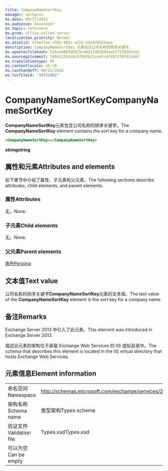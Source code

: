 ```yaml
---
title: CompanyNameSortKey
manager: sethgros
ms.date: 09/17/2015
ms.audience: Developer
ms.topic: reference
ms.prod: office-online-server
localization_priority: Normal
ms.assetid: ef4e7fae-205b-461c-a222-b4287bb24aea
description: CompanyNameSortKey 元素包含公司名称的排序关键字。
ms.openlocfilehash: b26ce8087e6675c4dd15d81b93aab7f2392b33a2
ms.sourcegitcommit: 34041125dc8c5f993b21cebfc4f8b72f0fd2cb6f
ms.translationtype: MT
ms.contentlocale: zh-CN
ms.lasthandoff: 06/25/2018
ms.locfileid: "19753462"
---
```

# <a name="companynamesortkey"></a><span data-ttu-id="0d76a-103">CompanyNameSortKey</span><span class="sxs-lookup"><span data-stu-id="0d76a-103">CompanyNameSortKey</span></span>

<span data-ttu-id="0d76a-104">**CompanyNameSortKey**元素包含公司名称的排序关键字。</span><span class="sxs-lookup"><span data-stu-id="0d76a-104">The **CompanyNameSortKey** element contains the sort key for a company name.</span></span> 
  
```XML
<CompanyNameSortKey></CompanyNameSortKey>
```

 <span data-ttu-id="0d76a-105">**string**</span><span class="sxs-lookup"><span data-stu-id="0d76a-105">**string**</span></span>
## <a name="attributes-and-elements"></a><span data-ttu-id="0d76a-106">属性和元素</span><span class="sxs-lookup"><span data-stu-id="0d76a-106">Attributes and elements</span></span>

<span data-ttu-id="0d76a-107">如下章节中介绍了属性、子元素和父元素。</span><span class="sxs-lookup"><span data-stu-id="0d76a-107">The following sections describe attributes, child elements, and parent elements.</span></span>
  
### <a name="attributes"></a><span data-ttu-id="0d76a-108">属性</span><span class="sxs-lookup"><span data-stu-id="0d76a-108">Attributes</span></span>

<span data-ttu-id="0d76a-109">无。</span><span class="sxs-lookup"><span data-stu-id="0d76a-109">None.</span></span>
  
### <a name="child-elements"></a><span data-ttu-id="0d76a-110">子元素</span><span class="sxs-lookup"><span data-stu-id="0d76a-110">Child elements</span></span>

<span data-ttu-id="0d76a-111">无。</span><span class="sxs-lookup"><span data-stu-id="0d76a-111">None.</span></span>
  
### <a name="parent-elements"></a><span data-ttu-id="0d76a-112">父元素</span><span class="sxs-lookup"><span data-stu-id="0d76a-112">Parent elements</span></span>

[<span data-ttu-id="0d76a-113">角色</span><span class="sxs-lookup"><span data-stu-id="0d76a-113">Persona</span></span>](persona.md)
  
## <a name="text-value"></a><span data-ttu-id="0d76a-114">文本值</span><span class="sxs-lookup"><span data-stu-id="0d76a-114">Text value</span></span>

<span data-ttu-id="0d76a-115">公司名称的排序关键字**CompanyNameSortKey**元素的文本值。</span><span class="sxs-lookup"><span data-stu-id="0d76a-115">The text value of the **CompanyNameSortKey** element is the sort key for a company name.</span></span> 
  
## <a name="remarks"></a><span data-ttu-id="0d76a-116">备注</span><span class="sxs-lookup"><span data-stu-id="0d76a-116">Remarks</span></span>

<span data-ttu-id="0d76a-117">Exchange Server 2013 中引入了此元素。</span><span class="sxs-lookup"><span data-stu-id="0d76a-117">This element was introduced in Exchange Server 2013.</span></span>
  
<span data-ttu-id="0d76a-118">描述此元素的架构位于承载 Exchange Web Services 的 IIS 虚拟目录中。</span><span class="sxs-lookup"><span data-stu-id="0d76a-118">The schema that describes this element is located in the IIS virtual directory that hosts Exchange Web Services.</span></span>
  
## <a name="element-information"></a><span data-ttu-id="0d76a-119">元素信息</span><span class="sxs-lookup"><span data-stu-id="0d76a-119">Element information</span></span>

|||
|:-----|:-----|
|<span data-ttu-id="0d76a-120">命名空间</span><span class="sxs-lookup"><span data-stu-id="0d76a-120">Namespace</span></span>  <br/> |http://schemas.microsoft.com/exchange/services/2006/types  <br/> |
|<span data-ttu-id="0d76a-121">架构名称</span><span class="sxs-lookup"><span data-stu-id="0d76a-121">Schema name</span></span>  <br/> |<span data-ttu-id="0d76a-122">类型架构</span><span class="sxs-lookup"><span data-stu-id="0d76a-122">Types schema</span></span>  <br/> |
|<span data-ttu-id="0d76a-123">验证文件</span><span class="sxs-lookup"><span data-stu-id="0d76a-123">Validation file</span></span>  <br/> |<span data-ttu-id="0d76a-124">Types.xsd</span><span class="sxs-lookup"><span data-stu-id="0d76a-124">Types.xsd</span></span>  <br/> |
|<span data-ttu-id="0d76a-125">可以为空</span><span class="sxs-lookup"><span data-stu-id="0d76a-125">Can be empty</span></span>  <br/> ||
   

